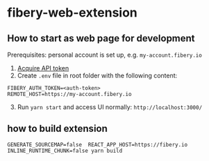 # fibery-web-extension

## How to start as web page for development 

Prerequisites: personal account is set up, e.g. `my-account.fibery.io`

1. [Acquire API token](https://api.fibery.io/#authentication)
2. Create `.env` file in root folder with the following content:

```
FIBERY_AUTH_TOKEN=<auth-token>
REMOTE_HOST=https://my-account.fibery.io
```

3. Run `yarn start` and access UI normally: `http://localhost:3000/`


## how to build extension

```
GENERATE_SOURCEMAP=false  REACT_APP_HOST=https://fibery.io INLINE_RUNTIME_CHUNK=false yarn build
```
